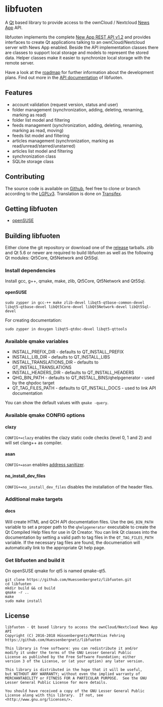# libfuoten
A [Qt](https://www.qt.io/) based library to provide access to the ownCloud / Nextcloud [News App](https://github.com/nextcloud/news) API.

libfuoten implements the complete [New App REST API v1.2](https://github.com/nextcloud/news/blob/master/docs/externalapi/Legacy.md) and provides interfaces to create Qt applications talking to an ownCloud/Nextcloud server with News App enabled. Beside the API implementation classes there are classes to support local storage and models to represent the stored data. Helper classes make it easier to synchronize local storage with the remote server.

Have a look at the [roadmap](https://github.com/Huessenbergnetz/Fuoten/milestones) for further information about the development plans. Find out more in the [API documentation](https://doc.huessenbergnetz.de/libfuoten/?pk_campaign=Github-Project-Libfuoten&pk_kwd=ReadmeFile) of libfuoten.

## Features
* account validation (request version, status and user)
* folder management (synchronization, adding, deleting, renaming, marking as read)
* folder list model and filtering
* feeds management (synchronization, adding, deleting, renaming, marking as read, moving)
* feeds list model and filtering
* articles management (synchronization, marking as read/unread/starred/unstarred)
* articles list model and filtering
* synchronization class
* SQLite storage class

## Contributing
The source code is available on [Github](https://github.com/Huessenbergnetz/libfuoten), feel free to clone or branch according to the [LGPLv3](https://github.com/Huessenbergnetz/libfuoten/blob/master/LICENSE). Translation is done on [Transifex](https://www.transifex.com/huessenbergnetz/libfuoten).

## Getting libfuoten
* [openSUSE](https://software.opensuse.org/package/libfuoten)

## Building libfuoten
Either clone the git repository or download one of the [release](https://github.com/Huessenbergnetz/libfuoten/releases) tarballs. zlib and Qt 5.6 or newer are required to build libfuoten as well as the following Qt modules: Qt5Core, Qt5Network and Qt5Sql.

### Install dependencies
Install gcc, g++, qmake, make, zlib, Qt5Core, Qt5Network and Qt5Sql.

#### openSUSE

```
sudo zypper in gcc-++ make zlib-devel libqt5-qtbase-common-devel libqt5-qtbase-devel libQt5Core-devel libQt5Network-devel libQt5Sql-devel
```
For creating documentation:
```
sudo zypper in doxygen libqt5-qtdoc-devel libqt5-qttools
```

### Available qmake variables
* INSTALL_PREFIX_DIR - defaults to QT_INSTALL_PREFIX
* INSTALL_LIB_DIR - defaults to QT_INSTALL_LIBS
* INSTALL_TRANSLATIONS_DIR - defaults to QT_INSTALL_TRANSLATIONS
* INSTALL_HEADERS_DIR - defaults to QT_INSTALL_HEADERS
* QHG_BIN_PATH - defaults to QT_INSTALL_BINS/qhelpgenerator - used by the qhpdoc target
* QT_TAG_FILES_PATH - defaults to QT_INSTALL_DOCS - used to link API documentation

You can show the default values with `qmake -query`.

### Available qmake CONFIG options

#### clazy
`CONFIG+=clazy` enables the clazy static code checks (level 0, 1 and 2) and will set clang++ as compiler.

#### asan
`CONFIG+=asan` enables [address sanitizer](https://en.wikipedia.org/wiki/AddressSanitizer).

#### no_install_dev_files
`CONFIG+=no_install_dev_files` disables the installation of the header files.

### Additional make targets

#### docs
Will create HTML and QCH API documentation files. Use the `QHG_BIN_PATH` variable to set a proper path to the `qhelpgenerator` executable to create the Qt Compiled Help files for use in Qt Creator. You can link Qt classes into the documentation by setting a valid path to tag files in the `QT_TAG_FILES_PATH` variable. If the necessary tag files are found, the documenation will automatically link to the appropriate Qt help page.

### Get libfuoten and build it
On openSUSE qmake for qt5 is named qmake-qt5.

```
git clone https://github.com/Huessenbergnetz/libfuoten.git
cd libfuoten
mkdir build && cd build
qmake -r ..
make
sudo make install
```

## License
```
libfuoten - Qt based library to access the ownCloud/Nextcloud News App API
Copyright (C) 2016-2018 Hüssenbergnetz/Matthias Fehring
https://github.com/Huessenbergnetz/libfuoten

This library is free software: you can redistribute it and/or
modify it under the terms of the GNU Lesser General Public
License as published by the Free Software Foundation; either
version 3 of the License, or (at your option) any later version.

This library is distributed in the hope that it will be useful,
but WITHOUT ANY WARRANTY; without even the implied warranty of
MERCHANTABILITY or FITNESS FOR A PARTICULAR PURPOSE.  See the GNU
Lesser General Public License for more details.

You should have received a copy of the GNU Lesser General Public
License along with this library.  If not, see <http://www.gnu.org/licenses/>.
```

